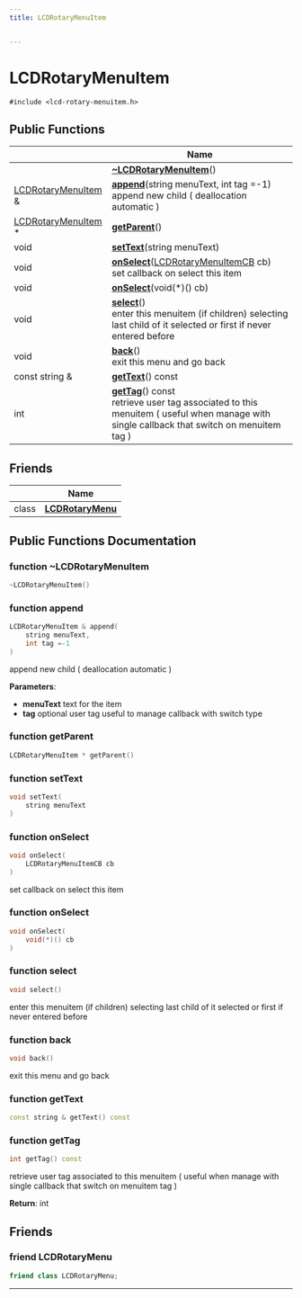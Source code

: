 ```yaml
---
title: LCDRotaryMenuItem


---
```


# LCDRotaryMenuItem






`#include <lcd-rotary-menuitem.h>`















## Public Functions

|                | Name           |
| -------------- | -------------- |
|  | **[~LCDRotaryMenuItem](https://github.com/devel0/iot-utils/tree/main/data/api/Classes/class_l_c_d_rotary_menu_item.md#function-~lcdrotarymenuitem)**()  |
| [LCDRotaryMenuItem](https://github.com/devel0/iot-utils/tree/main/data/api/Classes/class_l_c_d_rotary_menu_item.md) & | **[append](https://github.com/devel0/iot-utils/tree/main/data/api/Classes/class_l_c_d_rotary_menu_item.md#function-append)**(string menuText, int tag =-1) <br>append new child ( deallocation automatic )  |
| [LCDRotaryMenuItem](https://github.com/devel0/iot-utils/tree/main/data/api/Classes/class_l_c_d_rotary_menu_item.md) * | **[getParent](https://github.com/devel0/iot-utils/tree/main/data/api/Classes/class_l_c_d_rotary_menu_item.md#function-getparent)**()  |
| void | **[setText](https://github.com/devel0/iot-utils/tree/main/data/api/Classes/class_l_c_d_rotary_menu_item.md#function-settext)**(string menuText)  |
| void | **[onSelect](https://github.com/devel0/iot-utils/tree/main/data/api/Classes/class_l_c_d_rotary_menu_item.md#function-onselect)**([LCDRotaryMenuItemCB](https://github.com/devel0/iot-utils/tree/main/data/api/Files/lcd-rotary-menuitem_8h.md#typedef-lcdrotarymenuitemcb) cb) <br>set callback on select this item  |
| void | **[onSelect](https://github.com/devel0/iot-utils/tree/main/data/api/Classes/class_l_c_d_rotary_menu_item.md#function-onselect)**(void(*)() cb)  |
| void | **[select](https://github.com/devel0/iot-utils/tree/main/data/api/Classes/class_l_c_d_rotary_menu_item.md#function-select)**() <br>enter this menuitem (if children) selecting last child of it selected or first if never entered before  |
| void | **[back](https://github.com/devel0/iot-utils/tree/main/data/api/Classes/class_l_c_d_rotary_menu_item.md#function-back)**() <br>exit this menu and go back  |
| const string & | **[getText](https://github.com/devel0/iot-utils/tree/main/data/api/Classes/class_l_c_d_rotary_menu_item.md#function-gettext)**() const  |
| int | **[getTag](https://github.com/devel0/iot-utils/tree/main/data/api/Classes/class_l_c_d_rotary_menu_item.md#function-gettag)**() const <br>retrieve user tag associated to this menuitem ( useful when manage with single callback that switch on menuitem tag )  |






## Friends

|                | Name           |
| -------------- | -------------- |
| class | **[LCDRotaryMenu](https://github.com/devel0/iot-utils/tree/main/data/api/Classes/class_l_c_d_rotary_menu_item.md#friend-lcdrotarymenu)**  |















## Public Functions Documentation

### function ~LCDRotaryMenuItem

```cpp
~LCDRotaryMenuItem()
```





























### function append

```cpp
LCDRotaryMenuItem & append(
    string menuText,
    int tag =-1
)
```

append new child ( deallocation automatic ) 

**Parameters**: 

  * **menuText** text for the item 
  * **tag** optional user tag useful to manage callback with switch type 




























### function getParent

```cpp
LCDRotaryMenuItem * getParent()
```





























### function setText

```cpp
void setText(
    string menuText
)
```





























### function onSelect

```cpp
void onSelect(
    LCDRotaryMenuItemCB cb
)
```

set callback on select this item 




























### function onSelect

```cpp
void onSelect(
    void(*)() cb
)
```





























### function select

```cpp
void select()
```

enter this menuitem (if children) selecting last child of it selected or first if never entered before 




























### function back

```cpp
void back()
```

exit this menu and go back 




























### function getText

```cpp
const string & getText() const
```





























### function getTag

```cpp
int getTag() const
```

retrieve user tag associated to this menuitem ( useful when manage with single callback that switch on menuitem tag ) 







**Return**: int 



























## Friends

### friend LCDRotaryMenu

```cpp
friend class LCDRotaryMenu;
```































-------------------------------

